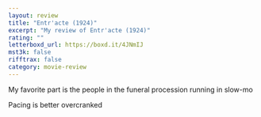 ```yaml
---
layout: review
title: "Entr'acte (1924)"
excerpt: "My review of Entr'acte (1924)"
rating: ""
letterboxd_url: https://boxd.it/4JNmIJ
mst3k: false
rifftrax: false
category: movie-review
---
```


My favorite part is the people in the funeral procession running in slow-mo

Pacing is better overcranked
